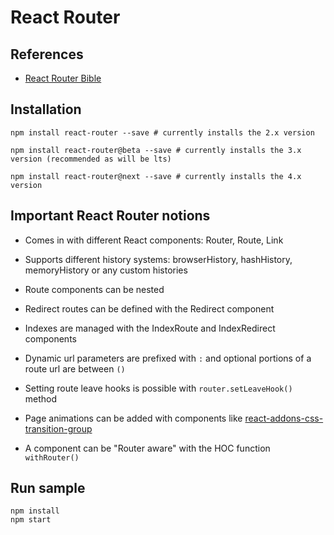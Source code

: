 # React Router


## References

* [React Router Bible](https://github.com/ReactTraining/react-router/blob/master/docs/API.md)


## Installation

```
npm install react-router --save # currently installs the 2.x version

npm install react-router@beta --save # currently installs the 3.x version (recommended as will be lts)

npm install react-router@next --save # currently installs the 4.x version
```


## Important React Router notions

* Comes in with different React components: Router, Route, Link

* Supports different history systems: browserHistory, hashHistory, memoryHistory or any custom histories

* Route components can be nested

* Redirect routes can be defined with the Redirect component

* Indexes are managed with the IndexRoute and IndexRedirect components

* Dynamic url parameters are prefixed with `:` and optional portions of a route url are between `()`

* Setting route leave hooks is possible with `router.setLeaveHook()` method

* Page animations can be added with components like [react-addons-css-transition-group](https://github.com/facebook/react/blob/master/src/addons/transitions/ReactCSSTransitionGroup.js)

* A component can be "Router aware" with the HOC function `withRouter()`


## Run sample

```
npm install
npm start
```